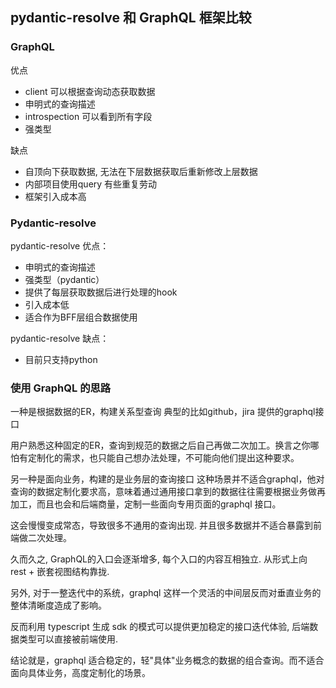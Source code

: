 ## pydantic-resolve 和 GraphQL 框架比较

### GraphQL

优点

- client 可以根据查询动态获取数据
- 申明式的查询描述
- introspection 可以看到所有字段
- 强类型

缺点

- 自顶向下获取数据, 无法在下层数据获取后重新修改上层数据
- 内部项目使用query 有些重复劳动
- 框架引入成本高

### Pydantic-resolve

pydantic-resolve 优点：

- 申明式的查询描述
- 强类型（pydantic）
- 提供了每层获取数据后进行处理的hook
- 引入成本低
- 适合作为BFF层组合数据使用

pydantic-resolve 缺点：

- 目前只支持python



### 使用 GraphQL 的思路

一种是根据数据的ER，构建关系型查询
典型的比如github，jira 提供的graphql接口

用户熟悉这种固定的ER，查询到规范的数据之后自己再做二次加工。换言之你哪怕有定制化的需求，也只能自己想办法处理，不可能向他们提出这种要求。

另一种是面向业务，构建的是业务层的查询接口
这种场景并不适合graphql，他对查询的数据定制化要求高，意味着通过通用接口拿到的数据往往需要根据业务做再加工，而且也会和后端商量，定制一些面向专用页面的graphql 接口。

这会慢慢变成常态，导致很多不通用的查询出现. 并且很多数据并不适合暴露到前端做二次处理。

久而久之, GraphQL的入口会逐渐增多, 每个入口的内容互相独立. 从形式上向 rest + 嵌套视图结构靠拢.

另外, 对于一整迭代中的系统，graphql 这样一个灵活的中间层反而对垂直业务的整体清晰度造成了影响。

反而利用 typescript 生成 sdk 的模式可以提供更加稳定的接口迭代体验, 后端数据类型可以直接被前端使用. 

结论就是，graphql 适合稳定的，轻"具体"业务概念的数据的组合查询。而不适合面向具体业务，高度定制化的场景。